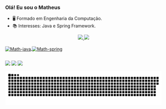 ### Olá! Eu sou o Matheus

- 🖥️ Formado em Engenharia da Computação.
- 📚 Interesses: Java e Spring Framework.

<div align="center">
  <a href="https://github.com/mathluizz">
  <img height="180em" src="https://github-readme-stats.vercel.app/api?username=mathluizz&show_icons=tru&theme=dark&include_all_commits=true&count_private=true"/>
  <img height="180em" src="https://github-readme-stats.vercel.app/api/top-langs/?username=mathluizz&layout=compact&langs_count=7&theme=dark"/>
</div>

  <div style="display: inline_block"><br>
   <img align="center" alt="Math-java" height="50" width="60" src="https://cdn.jsdelivr.net/gh/devicons/devicon/icons/java/java-original.svg" />
   <img align="center" alt="Math-spring" height="50" width="60" src="https://cdn.jsdelivr.net/gh/devicons/devicon/icons/spring/spring-original.svg" />
          
  </div>
  
  ##
  
  <div> 
    <a href="https://discord.gg/mathluizz#4685" target="_blank"><img src="https://img.shields.io/badge/Discord-7289DA?style=for-the-badge&logo=discord&logoColor=white" target="_blank"></a> 
    <a href = "mailto:matheus_luiz2011@hotmail.com"><img src="https://img.shields.io/badge/-Email-%23333?style=for-the-badge&logo=gmail&logoColor=white" target="_blank"></a>
    <a href="https://www.linkedin.com/in/matheus-oliveira-56285321a" target="_blank"><img src="https://img.shields.io/badge/-LinkedIn-%230077B5?style=for-the-badge&logo=linkedin&logoColor=white" target="_blank"></a> 
  </div>
  
  ![Snake animation](https://github.com/mathluizz/mathluizz/blob/output/github-contribution-grid-snake.svg)
    
          

  

